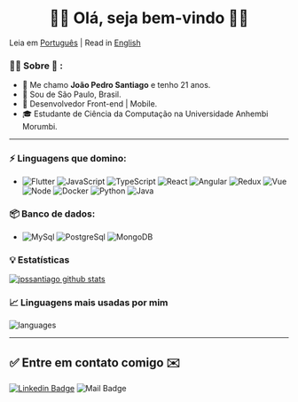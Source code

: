<h1 align="center"> 
	🚀🚀 Olá, seja bem-vindo 🚀🚀
</h1>

Leia em <a href="https://github.com/jpssantiago/jpssantiago/blob/master/README.md">Português</a>
|
Read in <a href="https://github.com/jpssantiago/jpssantiago/blob/master/README.en.md">English</a>

### 🧑🏾 Sobre :seedling: : 
- 👋 Me chamo **João Pedro Santiago** e tenho 21 anos.
- 📌 Sou de São Paulo, Brasil.
- 💼 Desenvolvedor Front-end | Mobile.
- 🎓 Estudante de Ciência da Computação na Universidade Anhembi Morumbi.

<hr>

### ⚡ Linguagens que domino:
- ![Flutter](https://img.shields.io/badge/-Flutter-blue) ![JavaScript](https://aleen42.github.io/badges/src/javascript.svg) ![TypeScript](https://aleen42.github.io/badges/src/typescript.svg) ![React](https://aleen42.github.io/badges/src/react.svg) ![Angular](https://aleen42.github.io/badges/src/angular.svg) ![Redux](https://aleen42.github.io/badges/src/redux.svg) ![Vue](https://aleen42.github.io/badges/src/vue.svg) ![Node](https://aleen42.github.io/badges/src/node.svg) ![Docker](https://aleen42.github.io/badges/src/docker.svg) ![Python](https://img.shields.io/badge/-Python-3776AB?&logo=Python&logoColor=FFFFFF) ![Java](https://img.shields.io/badge/-Java-yellow) 

### 📦 Banco de dados:
- ![MySql](https://img.shields.io/badge/-MySql-003B57?&logo=MySQL&logoColor=FFFFFF) ![PostgreSql](https://img.shields.io/badge/-PostgreSql-336791?&logo=postgresql&logoColor=FFFFFF) ![MongoDB](https://img.shields.io/badge/-MongoDB-success)


### :bulb:  Estatísticas
 
[![jpssantiago github stats](https://github-readme-stats.vercel.app/api?username=jpssantiago&theme=cobalt&show_icons=true)](https://github.com/jpssantiago/github-readme-stats)

### 📈  Linguagens mais usadas por mim
![languages](https://github-readme-stats.vercel.app/api/top-langs/?username=jpssantiago&hide=scss&layout=compact&theme=cobalt&title_color=2ED3EA)

<hr>

## ✅ Entre em contato comigo ✉️

[![Linkedin Badge](https://img.shields.io/badge/-LinkedIn-blue?style=flat-square&logo=Linkedin&logoColor=white&link=https://linkedin.com/in/jpssantiago)](https://www.linkedin.com/in/jpssantiago/)
 ![Mail Badge](https://img.shields.io/badge/Meu%20e--mail-jps__santiago%40outlook.com-informational)
